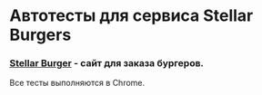 # Автотесты для сервиса Stellar Burgers

### [Stellar Burger](https://stellarburgers.nomoreparties.site/) - сайт для заказа бургеров.

Все тесты выполняются в Chrome.
